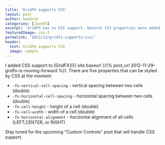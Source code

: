 ```yaml
---
title: 'GridFX supports CSS'
layout: post
author: hendrik
categories: [JavaFX]
excerpt: 'GridFX has no CSS support. Several CSS properties were added to GridFX and let you style the control'
featuredImage: css-2
permalink: '2012/12/gridfx-supports-css/'
header:
  text: GridFX supports CSS
  image: sample
---
```

I added CSS support to [GridFX]({{ site.baseurl }}{% post_url 2012-11-29-gridfx-is-moving-forward %}). There are five properties that can be styled by CSS at the moment:

* `-fx-vertical-cell-spacing` - vertical spacing between two cells (double)
* `-fx-horizontal-cell-spacing` - horizontal spacing between two cells (double)
* `-fx-cell-height` - height of a cell (double)
* `-fx-cell-width` - width of a cell (double)
* `-fx-horizontal-alignment` - horizontal alignment of all cells (LEFT,CENTER, or RIGHT)

Stay tuned for the upcoming "Custom Controls" post that will handle CSS support.
